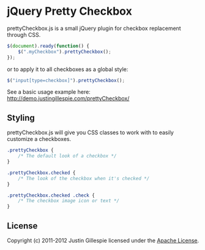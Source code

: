 # jQuery Pretty Checkbox

prettyCheckbox.js is a small jQuery plugin for checkbox replacement through CSS.

```javascript
$(document).ready(function() {
	$(".myCheckbox").prettyCheckbox();
});
```

or to apply it to all checkboxes as a global style:

```javascript
$("input[type=checkbox]").prettyCheckbox();
```

See a basic usage example here: http://demo.justingillespie.com/prettyCheckbox/

## Styling

prettyCheckbox.js will give you CSS classes to work with to easily customize a checkboxes.

```css
.prettyCheckbox {
	/* The default look of a checkbox */
}

.prettyCheckbox.checked {
	/* The look of the checkbox when it's checked */
}

.prettyCheckbox.checked .check {
	/* The checkbox image icon or text */
}
```

## License

Copyright (c) 2011-2012 Justin Gillespie licensed under the [Apache License](http://www.apache.org/licenses/LICENSE-2.0).